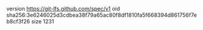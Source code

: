 version https://git-lfs.github.com/spec/v1
oid sha256:3e6246025d3cdbea38f79a65ac80f8df1810fa5f668394d861756f7eb8cf3f26
size 1231

